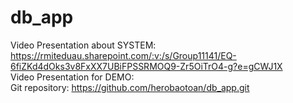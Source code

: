 # db_app
Video Presentation about SYSTEM: https://rmiteduau.sharepoint.com/:v:/s/Group11141/EQ-6fiZKd4dOks3v8FxXX7UBiFPSSRMOQ9-Zr5OiTrO4-g?e=gCWJ1X
<br/>
Video Presentation for DEMO:
<br/>
Git repository: https://github.com/herobaotoan/db_app.git
